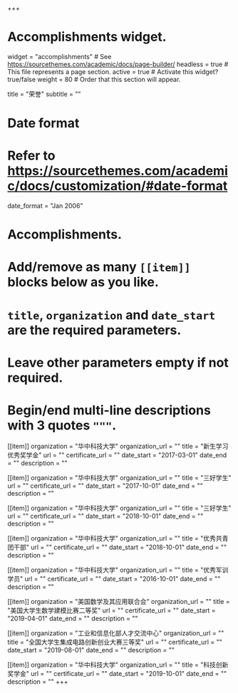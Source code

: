 +++
# Accomplishments widget.
widget = "accomplishments"  # See https://sourcethemes.com/academic/docs/page-builder/
headless = true  # This file represents a page section.
active = true  # Activate this widget? true/false
weight = 80  # Order that this section will appear.

title = "荣誉"
subtitle = ""

# Date format
#   Refer to https://sourcethemes.com/academic/docs/customization/#date-format
date_format = "Jan 2006"

# Accomplishments.
#   Add/remove as many `[[item]]` blocks below as you like.
#   `title`, `organization` and `date_start` are the required parameters.
#   Leave other parameters empty if not required.
#   Begin/end multi-line descriptions with 3 quotes `"""`.

[[item]]
  organization = "华中科技大学"
  organization_url = ""
  title = "新生学习优秀奖学金"
  url = ""
  certificate_url = ""
  date_start = "2017-03-01"
  date_end = ""
  description = ""

[[item]]
  organization = "华中科技大学"
  organization_url = ""
  title = "三好学生"
  url = ""
  certificate_url = ""
  date_start = "2017-10-01"
  date_end = ""
  description = ""

[[item]]
  organization = "华中科技大学"
  organization_url = ""
  title = "三好学生"
  url = ""
  certificate_url = ""
  date_start = "2018-10-01"
  date_end = ""
  description = ""

[[item]]
  organization = "华中科技大学"
  organization_url = ""
  title = "优秀共青团干部"
  url = ""
  certificate_url = ""
  date_start = "2018-10-01"
  date_end = ""
  description = ""

[[item]]
  organization = "华中科技大学"
  organization_url = ""
  title = "优秀军训学员"
  url = ""
  certificate_url = ""
  date_start = "2016-10-01"
  date_end = ""
  description = ""

[[item]]
  organization = "美国数学及其应用联合会"
  organization_url = ""
  title = "美国大学生数学建模比赛二等奖"
  url = ""
  certificate_url = ""
  date_start = "2019-04-01"
  date_end = ""
  description = ""

[[item]]
  organization = "工业和信息化部人才交流中心"
  organization_url = ""
  title = "全国大学生集成电路创新创业大赛三等奖"
  url = ""
  certificate_url = ""
  date_start = "2019-08-01"
  date_end = ""
  description = ""

[[item]]
  organization = "华中科技大学"
  organization_url = ""
  title = "科技创新奖学金"
  url = ""
  certificate_url = ""
  date_start = "2019-10-01"
  date_end = ""
  description = ""
+++
